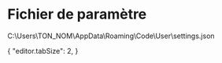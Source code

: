 # Fichier de paramètre

  C:\Users\TON_NOM\AppData\Roaming\Code\User\settings.json

  {
    "editor.tabSize": 2,
  }
  